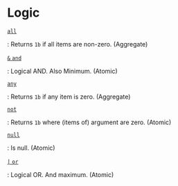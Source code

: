 # Logic



[`all`](../ref/all-any.md#all)

: Returns `1b` if all items are non-zero. (Aggregate)

[`&` `and`](../ref/minimum.md)

: Logical AND. Also Minimum. (Atomic)

[`any`](../ref/all-any.md#any)

: Returns `1b` if any item is zero. (Aggregate)

[`not`](../ref/not.md)

: Returns `1b` where (items of) argument are zero. (Atomic)

[`null`](../ref/null.md)

: Is null. (Atomic)

[`|` `or`](../ref/maximum.md)

: Logical OR.  And maximum. (Atomic)
